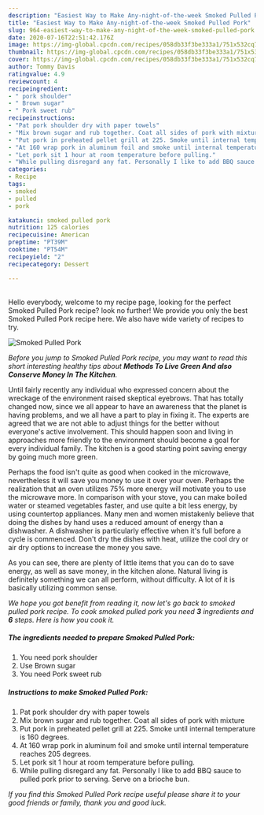 ```yaml
---
description: "Easiest Way to Make Any-night-of-the-week Smoked Pulled Pork"
title: "Easiest Way to Make Any-night-of-the-week Smoked Pulled Pork"
slug: 964-easiest-way-to-make-any-night-of-the-week-smoked-pulled-pork
date: 2020-07-16T22:51:42.176Z
image: https://img-global.cpcdn.com/recipes/058db33f3be333a1/751x532cq70/smoked-pulled-pork-recipe-main-photo.jpg
thumbnail: https://img-global.cpcdn.com/recipes/058db33f3be333a1/751x532cq70/smoked-pulled-pork-recipe-main-photo.jpg
cover: https://img-global.cpcdn.com/recipes/058db33f3be333a1/751x532cq70/smoked-pulled-pork-recipe-main-photo.jpg
author: Tommy Davis
ratingvalue: 4.9
reviewcount: 4
recipeingredient:
- " pork shoulder"
- " Brown sugar"
- " Pork sweet rub"
recipeinstructions:
- "Pat pork shoulder dry with paper towels"
- "Mix brown sugar and rub together. Coat all sides of pork with mixture"
- "Put pork in preheated pellet grill at 225. Smoke until internal temperature is 160 degrees."
- "At 160 wrap pork in aluminum foil and smoke until internal temperature reaches 205 degrees."
- "Let pork sit 1 hour at room temperature before pulling."
- "While pulling disregard any fat. Personally I like to add BBQ sauce to pulled pork prior to serving. Serve on a brioche bun."
categories:
- Recipe
tags:
- smoked
- pulled
- pork

katakunci: smoked pulled pork 
nutrition: 125 calories
recipecuisine: American
preptime: "PT39M"
cooktime: "PT54M"
recipeyield: "2"
recipecategory: Dessert

---
```

<br>
Hello everybody, welcome to my recipe page, looking for the perfect Smoked Pulled Pork recipe? look no further! We provide you only the best Smoked Pulled Pork recipe here. We also have wide variety of recipes to try.
<br>


![Smoked Pulled Pork](https://img-global.cpcdn.com/recipes/058db33f3be333a1/751x532cq70/smoked-pulled-pork-recipe-main-photo.jpg)

<i>Before you jump to Smoked Pulled Pork recipe, you may want to read this short interesting healthy tips about 
<strong>Methods To Live Green And also Conserve Money In The Kitchen</strong>.</i>
</br>

Until fairly recently any individual who expressed concern about the wreckage of the environment raised skeptical eyebrows. That has totally changed now, since we all appear to have an awareness that the planet is having problems, and we all have a part to play in fixing it. The experts are agreed that we are not able to adjust things for the better without everyone's active involvement. This should happen soon and living in approaches more friendly to the environment should become a goal for every individual family. The kitchen is a good starting point saving energy by going much more green.

Perhaps the food isn't quite as good when cooked in the microwave, nevertheless it will save you money to use it over your oven. Perhaps the realization that an oven utilizes 75% more energy will motivate you to use the microwave more. In comparison with your stove, you can make boiled water or steamed vegetables faster, and use quite a bit less energy, by using countertop appliances. Many men and women mistakenly believe that doing the dishes by hand uses a reduced amount of energy than a dishwasher. A dishwasher is particularly effective when it's full before a cycle is commenced. Don't dry the dishes with heat, utilize the cool dry or air dry options to increase the money you save.

As you can see, there are plenty of little items that you can do to save energy, as well as save money, in the kitchen alone. Natural living is definitely something we can all perform, without difficulty. A lot of it is basically utilizing common sense.


<i>We hope you got benefit from reading it, now let's go back to smoked pulled pork recipe. To cook smoked pulled pork you need <strong>3</strong> ingredients and <strong>6</strong> steps. Here is how you cook it.
</i>

##### The ingredients needed to prepare Smoked Pulled Pork:

1. You need  pork shoulder
1. Use  Brown sugar
1. You need  Pork sweet rub


##### Instructions to make Smoked Pulled Pork:

1. Pat pork shoulder dry with paper towels
1. Mix brown sugar and rub together. Coat all sides of pork with mixture
1. Put pork in preheated pellet grill at 225. Smoke until internal temperature is 160 degrees.
1. At 160 wrap pork in aluminum foil and smoke until internal temperature reaches 205 degrees.
1. Let pork sit 1 hour at room temperature before pulling.
1. While pulling disregard any fat. Personally I like to add BBQ sauce to pulled pork prior to serving. Serve on a brioche bun.


<i>If you find this Smoked Pulled Pork recipe useful please share it to your good friends or family, thank you and good luck.</i>
